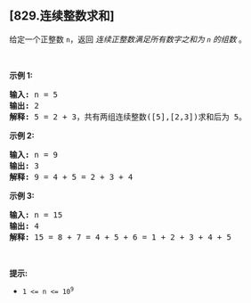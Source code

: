 ## [829.连续整数求和]
<p>给定一个正整数 <code>n</code>，返回 <em>连续正整数满足所有数字之和为 <code>n</code>&nbsp;的组数</em> 。&nbsp;</p>

<p>&nbsp;</p>

<p><strong>示</strong><strong>例 1:</strong></p>

<pre>
<strong>输入: </strong>n = 5
<strong>输出: </strong>2
<strong>解释: </strong>5 = 2 + 3，共有两组连续整数([5],[2,3])求和后为 5。</pre>

<p><strong>示例 2:</strong></p>

<pre>
<strong>输入: </strong>n = 9
<strong>输出: </strong>3
<strong>解释: </strong>9 = 4 + 5 = 2 + 3 + 4</pre>

<p><strong>示例 3:</strong></p>

<pre>
<strong>输入: </strong>n = 15
<strong>输出: </strong>4
<strong>解释: </strong>15 = 8 + 7 = 4 + 5 + 6 = 1 + 2 + 3 + 4 + 5</pre>

<p>&nbsp;</p>

<p><strong>提示:</strong></p>

<ul>
	<li><code>1 &lt;= n &lt;= 10<sup>9</sup></code>​​​​​​​</li>
</ul>
